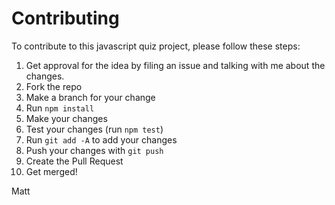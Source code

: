 # Contributing

To contribute to this javascript quiz project, please follow these steps:

1. Get approval for the idea by filing an issue and talking with me about the changes.
2. Fork the repo
3. Make a branch for your change
4. Run `npm install`
5. Make your changes
6. Test your changes (run `npm test`)
7. Run `git add -A` to add your changes
8. Push your changes with `git push`
9. Create the Pull Request
10. Get merged!

Matt
